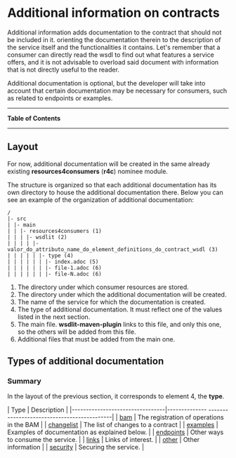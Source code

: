 <!--
  #%L
  AMTEGA WsdlIT Maven Plugin
  %%
  Copyright (C) 2021 - 2022 Axencia para a Modernización Tecnolóxica de Galicia (AMTEGA) - Xunta de Galicia
  %%
  This file is part of "wsdlit".
  
  "wsdlit" is free software: you can redistribute it and/or modify
  it under the terms of:
  European Union Public License, either Version 1.2 or – as soon
  they will be approved by the European Commission - subsequent versions of
  the EUPL;
  
  "wsdlit" is distributed in the hope that it will be useful,
  but WITHOUT ANY WARRANTY; without even the implied warranty of
  MERCHANTABILITY or FITNESS FOR A PARTICULAR PURPOSE. See the
  European Union Public License for more details.
  
  You may obtain a copy of tce European Union Public Licence at:
  http://joinup.ec.europa.eu/software/page/eupl/licence-eupl
  #L%
  -->

# Additional information on contracts

Additional information adds documentation to the contract that should not be included in it.
orienting the documentation therein to the description of the service itself and the functionalities it contains.
Let's remember that a consumer can directly read the wsdl to find out what features a service offers,
and it is not advisable to overload said document with information that is not directly useful to the reader.

Additional documentation is optional,
but the developer will take into account that certain documentation may be necessary for consumers,
such as related to endpoints or examples.

---
**Table of Contents**
<!-- MACRO{toc} -->
---

## Layout

For now, additional documentation will be created in the same already existing **resources4consumers** (**r4c**) nominee module.

The structure is organized so that each additional documentation has its own directory to house the additional documentation there.
Below you can see an example of the organization of additional documentation:

```
/
|- src
| |- main
| | |- resources4consumers (1)
| | | |- wsdlit (2)
| | | | |- valor_do_attributo_name_do_element_definitions_do_contract_wsdl (3)
| | | | | |- type (4)
| | | | | | |- index.adoc (5)
| | | | | | |- file-1.adoc (6)
| | | | | | |- file-N.adoc (6)
```

1. The directory under which consumer resources are stored.
2. The directory under which the additional documentation will be created.
3. The name of the service for which the documentation is created.
4. The type of additional documentation. It must reflect one of the values listed in the next section.
5. The main file.
   **wsdlit-maven-plugin** links to this file,
   and only this one,
   so the others will be added from this file.
6. Additional files that must be added from the main one.

## Types of additional documentation

### Summary

In the layout of the previous section, it corresponds to element 4, the **type**.

| Type | Description |
|---------------------------------|-------------- --------------------------------------------|
| [bam](./bam.html)               | The registration of operations in the BAM |
| [changelist](./changelist.html) | The list of changes to a contract |
| [examples](./examples.html)     | Examples of documentation as explained below. |
| [endpoints](./endpoints.html)   | Other ways to consume the service. |
| [links](./links.html)           | Links of interest. |
| [other](./other.html)           | Other information |
| [security](./security.html)     | Securing the service. |